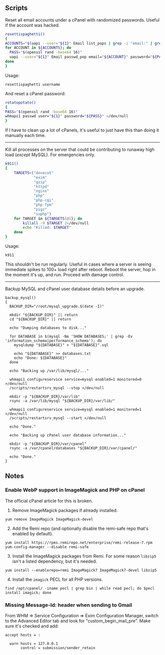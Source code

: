 ## Scripts

Reset all email accounts under a cPanel with randomized passwords. Useful if the account was hacked.

```bash
resettispaghetti()
{
ACCOUNTS="$(uapi --user="${1}" Email list_pops | grep -i "email:" | grep -i "@" | awk '{print $2}')"
for ACCOUNT in ${ACCOUNTS}; do
  PASS="$(openssl rand -base64 16)"
  uapi --user="${1}" Email passwd_pop email="${ACCOUNT}" password="${PASS}" >/dev/null
done
}
```

Usage:

```
resettispaghetti username
```

And reset a cPanel password:

```bash
rotatopotato()
{
PASS="$(openssl rand -base64 16)"
whmapi1 passwd user="${1}" password="${PASS}" >/dev/null
}
```

If I have to clean up a lot of cPanels, it's useful to just have this than doing it manually each time.

---

Kill all processes on the server that could be contributing to runaway high load (_except_ MySQL). For emergencies only.

```bash
k911()
{
    TARGETS=("dovecot"
             "exim"
             "gzip"
             "httpd"
             "nginx"
             "php"
             "php-cgi"
             "php-fpm"
             "pigz"
             "suphp")
    for TARGET in ${TARGETS[@]}; do
        killall -9 $TARGET 2>/dev/null
        echo "Killed: $TARGET"
    done
}
```

Usage:

```
k911
```

This shouldn't be run regularly. Useful in cases where a server is seeing immediate spikes to 100+ load right after reboot. Reboot the server, hop in the moment it's up, and run. Proceed with damage control.

---

Backup MySQL and cPanel user database details before an upgrade.

```
backup_mysql()
{
  BACKUP_DIR="/root/mysql_upgrade.$(date -I)"

  mkdir "${BACKUP_DIR}" || return
  cd "${BACKUP_DIR}" || return

  echo "Dumping databases to disk..."

  for DATABASE in $(mysql -Ne 'SHOW DATABASES;' | grep -Ev 'information_schema|performance_schema'); do
    mysqldump "${DATABASE}" > "${DATABASE}".sql
    
    echo "${DATABASE}" >> databases.txt
    echo "Done: ${DATABASE}"
  done

  echo "Backing up /var/lib/mysql/..."
  
  whmapi1 configureservice service=mysql enabled=1 monitored=0 >/dev/null
  /scripts/restartsrv_mysql --stop >/dev/null

  mkdir -p "${BACKUP_DIR}/var/lib"
  rsync -a /var/lib/mysql "${BACKUP_DIR}/var/lib/"

  whmapi1 configureservice service=mysql enabled=1 monitored=1 >/dev/null
  /scripts/restartsrv_mysql --start >/dev/null
  
  echo "Done."

  echo "Backing up cPanel user database information..."
  
  mkdir -p "${BACKUP_DIR}/var/cpanel"
  rsync -a /var/cpanel/databases "${BACKUP_DIR}/var/cpanel/"
  
  echo "Done."
}
```

## Notes

### Enable WebP support in ImageMagick and PHP on cPanel

The official cPanel article for this is broken.

1. Remove ImageMagick packages if already installed.

```
yum remove ImageMagick ImageMagick-devel
```

2. Add the Remi repo (and optionally disable the remi-safe repo that's enabled by default).

```
yum install https://rpms.remirepo.net/enterprise/remi-release-7.rpm
yum-config-manager --disable remi-safe
```

3. Install the ImageMagick packages from Remi. For some reason `libzip5` isn't a listed dependency, but it's needed.

```
yum install --enablerepo=remi ImageMagick7 ImageMagick7-devel libzip5
```

4. Install the `imagick` PECL for all PHP versions.

```
find /opt/cpanel/ -iname pecl | grep bin | while read pecl; do $pecl install imagick; done
```

### Missing Message-Id: header when sending to Gmail

From WHM => Service Configuration => Exim Configuration Manager, switch to the Advanced Editor tab and look for "custom_begin_mail_pre". Make sure it's checked and add:

```
accept hosts = :

  warn hosts = 127.0.0.1
       control = submission/sender_retain
```
